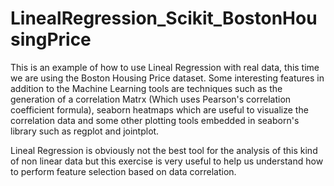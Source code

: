 # LinealRegression_Scikit_BostonHousingPrice
This is an example of how to use Lineal Regression with real data, this time we are using the Boston Housing Price dataset. Some interesting features in addition to the Machine Learning tools are techniques such as the generation of a correlation Matrx (Which uses Pearson's correlation coefficient formula), seaborn heatmaps which are useful to visualize the correlation data and some other plotting tools embedded in seaborn's library such as regplot and jointplot.

Lineal Regression is obviously not the best tool for the analysis of this kind of non linear data but this exercise is very useful to help us understand how to perform feature selection based on data correlation.
